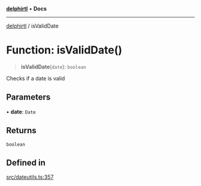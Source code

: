 [**delphirtl**](../README.md) • **Docs**

***

[delphirtl](../globals.md) / isValidDate

# Function: isValidDate()

> **isValidDate**(`date`): `boolean`

Checks if a date is valid

## Parameters

• **date**: `Date`

## Returns

`boolean`

## Defined in

[src/dateutils.ts:357](https://github.com/chuacw/delphirtl/blob/01752da42abbae178d000244800240d96a86d86e/src/dateutils.ts#L357)
